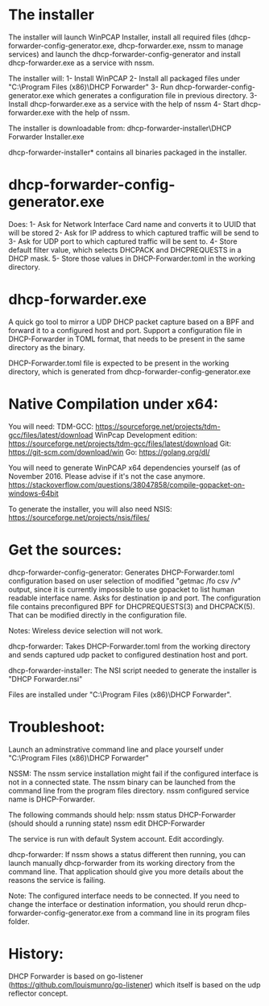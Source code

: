 The installer
===========
The installer will launch WinPCAP Installer, install all required files (dhcp-forwarder-config-generator.exe, dhcp-forwarder.exe, nssm to manage services) and launch the dhcp-forwarder-config-generator and install dhcp-forwarder.exe as a service with nssm.

The installer will:
1- Install WinPCAP
2- Install all packaged files under "C:\Program Files (x86)\DHCP Forwarder"
3- Run dhcp-forwarder-config-generator.exe which generates a configuration file in previous directory.
3- Install dhcp-forwarder.exe as a service with the help of nssm
4- Start dhcp-forwarder.exe with the help of nssm.

The installer is downloadable from: 
dhcp-forwarder-installer\DHCP Forwarder Installer.exe

dhcp-forwarder-installer\* contains all binaries packaged in the installer.


dhcp-forwarder-config-generator.exe
===========
Does:
1- Ask for Network Interface Card name and converts it to UUID that will be stored
2- Ask for IP address to which captured traffic will be send to
3- Ask for UDP  port to which captured traffic will be sent to.
4- Store default filter value, which selects DHCPACK and DHCPREQUESTS in a DHCP mask.
5- Store those values in DHCP-Forwarder.toml in the working directory.


dhcp-forwarder.exe
===========
A quick go tool to mirror a UDP DHCP packet capture based on a BPF and forward it to a configured host and port.
Support a configuration file in DHCP-Forwarder in TOML format, that needs to be present in the same directory as the binary.

DHCP-Forwarder.toml file is expected to be present in the working directory, which is generated from dhcp-forwarder-config-generator.exe


Native Compilation under x64:
===========
You will need:
TDM-GCC: https://sourceforge.net/projects/tdm-gcc/files/latest/download
WinPcap Development edition: https://sourceforge.net/projects/tdm-gcc/files/latest/download
Git: https://git-scm.com/download/win
Go: https://golang.org/dl/

You will need to generate WinPCAP x64 dependencies yourself (as of November 2016. Please advise if it's not the case anymore.
https://stackoverflow.com/questions/38047858/compile-gopacket-on-windows-64bit

To generate the installer, you will also need NSIS: https://sourceforge.net/projects/nsis/files/


Get the sources:
===========
dhcp-forwarder-config-generator: 
Generates DHCP-Forwarder.toml configuration based on user selection of modified "getmac /fo csv /v" output, since it is currently impossible to use gopacket to list human readable interface name.
Asks for destination ip and port.
The configuration file contains preconfigured BPF for DHCPREQUESTS(3) and DHCPACK(5). That can be modified directly in the configuration file.

Notes: Wireless device selection will not work. 


dhcp-forwarder:
Takes DHCP-Forwarder.toml from the working directory and sends captured udp packet to configured destination host and port.


dhcp-forwarder-installer:
The NSI script needed to generate the installer is "DHCP Forwarder.nsi"

Files are installed under "C:\Program Files (x86)\DHCP Forwarder".


Troubleshoot:
===========
Launch an adminstrative command line and place yourself under "C:\Program Files (x86)\DHCP Forwarder"

NSSM:
The nssm service installation might fail if the configured interface is not in a connected state. 
The nssm binary can be launched from the command line from the program files directory.
nssm configured service name is DHCP-Forwarder.

The following commands should help:
nssm status DHCP-Forwarder (should should a running state)
nssm edit DHCP-Forwarder

The service is run with default System account. Edit accordingly.

dhcp-forwarder:
If nssm shows a status different then running, you can launch manually dhcp-forwarder from its working directory from the command line. 
That application should give you more details about the reasons the service is failing. 

Note: The configured interface needs to be connected. If you need to change the interface or destination information, you should rerun dhcp-forwarder-config-generator.exe from a command line in its program files folder.


History:
===========
DHCP Forwarder is based on go-listener (https://github.com/louismunro/go-listener) which itself is based on the udp reflector concept.

